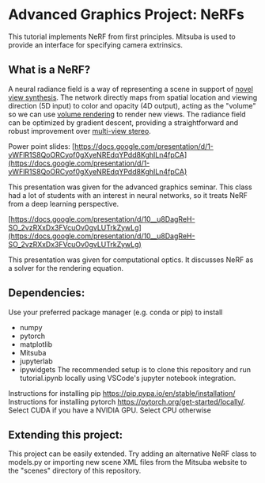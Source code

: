 # Advanced Graphics Project: NeRFs
This tutorial implements NeRF from first principles. Mitsuba is used to provide an interface for specifying camera extrinsics.

## What is a NeRF?

A neural radiance field is a way of representing a scene in support of [novel view synthesis](https://en.wikipedia.org/wiki/View_synthesis). The network directly maps from spatial location and viewing direction (5D input) to color and opacity (4D output), acting as the "volume" so we can use [volume rendering](https://en.wikipedia.org/wiki/Volume_rendering) to render new views. The radiance field can be optimized by gradient descent, providing a straightforward and robust improvement over [multi-view stereo](https://carlos-hernandez.org/papers/fnt_mvs_2015.pdf).

Power point slides:
[https://docs.google.com/presentation/d/1-yWFlR1S8QoORCyof0gXyeNREdqYPdd8KghILn4fpCA](https://docs.google.com/presentation/d/1-yWFlR1S8QoORCyof0gXyeNREdqYPdd8KghILn4fpCA)

This presentation was given for the advanced graphics seminar. This class had a lot of students with an interest in neural networks, so it treats NeRF from a deep learning perspective.

[https://docs.google.com/presentation/d/10__u8DagReH-SO_2vzRXxDx3FVcuOv0gvLUTrkZywLg](https://docs.google.com/presentation/d/10__u8DagReH-SO_2vzRXxDx3FVcuOv0gvLUTrkZywLg)

This presentation was given for computational optics. It discusses NeRF as a solver for the rendering equation.

## Dependencies:
Use your preferred package manager (e.g. conda or pip) to install
* numpy
* pytorch
* matplotlib
* Mitsuba
* jupyterlab
* ipywidgets
The recommended setup is to clone this repository and run tutorial.ipynb locally using VSCode's jupyter notebook integration.

Instructions for installing pip https://pip.pypa.io/en/stable/installation/
Instructions for installing pytorch https://pytorch.org/get-started/locally/. Select CUDA if you have a NVIDIA GPU. Select CPU otherwise

## Extending this project:
This project can be easily extended. Try adding an alternative NeRF class to models.py or importing new scene XML files from the Mitsuba website to the "scenes"
directory of this repository.
